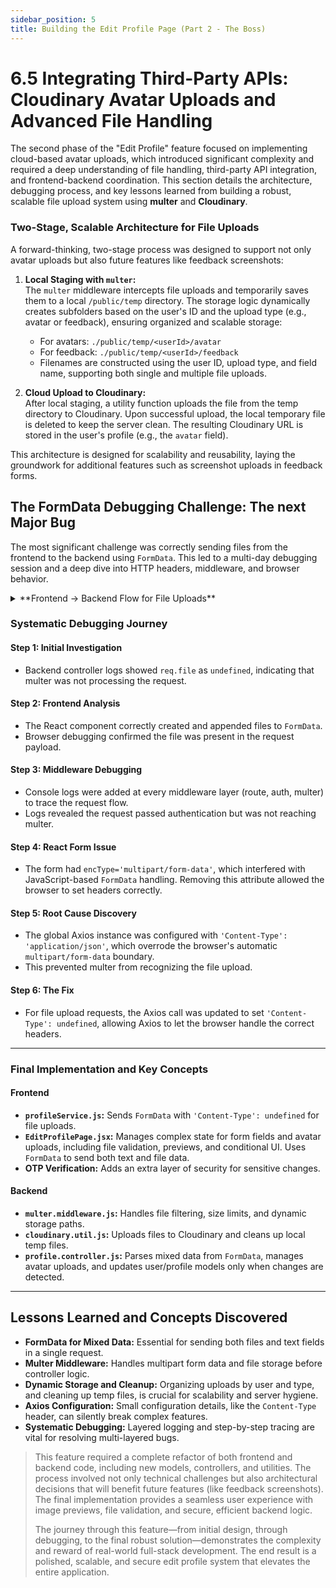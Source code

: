 ```yaml
---
sidebar_position: 5
title: Building the Edit Profile Page (Part 2 - The Boss)
---
```


# 6.5 Integrating Third-Party APIs: Cloudinary Avatar Uploads and Advanced File Handling

The second phase of the "Edit Profile" feature focused on implementing cloud-based avatar uploads, which introduced significant complexity and required a deep understanding of file handling, third-party API integration, and frontend-backend coordination. This section details the architecture, debugging process, and key lessons learned from building a robust, scalable file upload system using **multer** and **Cloudinary**.

### Two-Stage, Scalable Architecture for File Uploads

A forward-thinking, two-stage process was designed to support not only avatar uploads but also future features like feedback screenshots:

1. **Local Staging with `multer`:**  
   The `multer` middleware intercepts file uploads and temporarily saves them to a local `/public/temp` directory. The storage logic dynamically creates subfolders based on the user's ID and the upload type (e.g., avatar or feedback), ensuring organized and scalable storage:
   - For avatars: `./public/temp/<userId>/avatar`
   - For feedback: `./public/temp/<userId>/feedback`
   - Filenames are constructed using the user ID, upload type, and field name, supporting both single and multiple file uploads.

2. **Cloud Upload to Cloudinary:**  
   After local staging, a utility function uploads the file from the temp directory to Cloudinary. Upon successful upload, the local temporary file is deleted to keep the server clean. The resulting Cloudinary URL is stored in the user's profile (e.g., the `avatar` field).

This architecture is designed for scalability and reusability, laying the groundwork for additional features such as screenshot uploads in feedback forms.

## The FormData Debugging Challenge: The next Major Bug

The most significant challenge was correctly sending files from the frontend to the backend using `FormData`. This led to a multi-day debugging session and a deep dive into HTTP headers, middleware, and browser behavior.

<details> 
<summary>**Frontend → Backend Flow for File Uploads**</summary> 


   This is the typical flow when uploading files from a frontend (e.g., React) to a backend using Multer in Node.js..

   #### 1. Frontend Sends the File
   On the frontend, a FormData object is created and files are appended under the correct field names. The request is sent via JavaScript rather than a standard HTML form submission.

   ```js
   // Frontend (HTML form or JavaScript)
   const formData = new FormData();
   formData.append('avatar', fileInput.files[0]); // Single file

   // OR for multiple files
   formData.append('feedback', fileInput1.files[0]);
   formData.append('feedback', fileInput2.files[0]);

   fetch('/upload', {
      method: 'POST',
      body: formData
   });
   ```
   #### 2. Multer Intercepts the Request
   - Multer reads the multipart/form-data from the HTTP request (req).
   - It extracts file data and creates file objects.
   - For each file, it calls the configured storage functions to determine where and how the file should be saved.

   #### 3. Storage Functions
   Multer’s storage configuration uses two main functions:

   ```js
   destination: (req, file, cb) => {
      // req = HTTP request object (contains user info, body, etc.)
      // file = Current file being processed
      // cb = Callback to return the storage folder path
   }

   filename: (req, file, cb) => {
      // req = HTTP request object
      // file = Current file being processed
      // cb = Callback to return the generated filename
   }
   ```

   #### 4. File Object Structure
   Each file object created by Multer contains metadata:

   ```js
   file = {
      fieldname: 'avatar',        // From form field name
      originalname: 'photo.jpg',  // Original filename from frontend
      encoding: '7bit',
      mimetype: 'image/jpeg',     // File type
      size: 12345,                // File size in bytes
      // + buffer data
   }
   ```

   #### 5. The Hidden File Storage Process
   The actual file writing is handled internally by Multer, based on the instructions given in your storage functions.

   - a. Destination Function – Where to Store
   ```js
   destination: (req, file, cb) => {
      const uploadPath = path.join('./public/temp/', userId.toString(), uploadType);
      fs.mkdirSync(uploadPath, { recursive: true }); // Create folder if it doesn't exist
      cb(null, uploadPath); // Tell Multer: "Save files in this folder"
   }
   ```
   - b. Filename Function – What to Name the File
   ```js
   filename: (req, file, cb) => {
      const filename = `${userId}_${uploadType}_${Date.now()}_${sanitizedFilename}`;
      cb(null, filename); // Tell Multer: "Use this filename"
   }
   ```

   - c. Multer’s Internal Steps
   ```js
   // Inside Multer (hidden from you):
   // 1. Calls destination() → gets folder path
   // 2. Calls filename() → gets filename
   // 3. Combines them: `${uploadPath}/${filename}`
   // 4. Writes the file buffer to that location
   // 5. Creates the file object with the path

   const fullPath = path.join(uploadPath, filename);
      fs.writeFileSync(fullPath, fileBuffer); // Done internally by Multer
   ```

   #### 6. After Multer Stores the File
   Once stored, the file is available in req.file (or req.files for multiple uploads):

   ```js
   req.file = {
      fieldname: 'avatar',
      originalname: 'photo.jpg',
      filename: 'userId_avatar_timestamp_photo_jpg',
      path: './public/temp/userId/avatar/userId_avatar_timestamp_photo_jpg', // Full path
      size: 12345
   }
   ```

   Summary Flow
   - Frontend creates FormData → sends via fetch or Axios.
   - Multer parses request → creates file objects.
   - Storage functions decide folder and filename.
   - Multer writes file to disk automatically.
   - Backend accesses file via req.file or req.files
  
</details>



### Systematic Debugging Journey

#### Step 1: Initial Investigation

- Backend controller logs showed `req.file` as `undefined`, indicating that multer was not processing the request.

#### Step 2: Frontend Analysis

- The React component correctly created and appended files to `FormData`.
- Browser debugging confirmed the file was present in the request payload.

#### Step 3: Middleware Debugging

- Console logs were added at every middleware layer (route, auth, multer) to trace the request flow.
- Logs revealed the request passed authentication but was not reaching multer.

#### Step 4: React Form Issue

- The form had `encType='multipart/form-data'`, which interfered with JavaScript-based `FormData` handling. Removing this attribute allowed the browser to set headers correctly.

#### Step 5: Root Cause Discovery

- The global Axios instance was configured with `'Content-Type': 'application/json'`, which overrode the browser's automatic `multipart/form-data` boundary.
- This prevented multer from recognizing the file upload.

#### Step 6: The Fix

- For file upload requests, the Axios call was updated to set `'Content-Type': undefined`, allowing Axios to let the browser handle the correct headers.

---

### Final Implementation and Key Concepts

#### Frontend

- **`profileService.js`:** Sends `FormData` with `'Content-Type': undefined` for file uploads.
- **`EditProfilePage.jsx`:** Manages complex state for form fields and avatar uploads, including file validation, previews, and conditional UI. Uses `FormData` to send both text and file data.
- **OTP Verification:** Adds an extra layer of security for sensitive changes.

#### Backend

- **`multer.middleware.js`:** Handles file filtering, size limits, and dynamic storage paths.
- **`cloudinary.util.js`:** Uploads files to Cloudinary and cleans up local temp files.
- **`profile.controller.js`:** Parses mixed data from `FormData`, manages avatar uploads, and updates user/profile models only when changes are detected.

---

## Lessons Learned and Concepts Discovered

- **FormData for Mixed Data:** Essential for sending both files and text fields in a single request.
- **Multer Middleware:** Handles multipart form data and file storage before controller logic.
- **Dynamic Storage and Cleanup:** Organizing uploads by user and type, and cleaning up temp files, is crucial for scalability and server hygiene.
- **Axios Configuration:** Small configuration details, like the `Content-Type` header, can silently break complex features.
- **Systematic Debugging:** Layered logging and step-by-step tracing are vital for resolving multi-layered bugs.

> This feature required a complete refactor of both frontend and backend code, including new models, controllers, and utilities. The process involved not only technical challenges but also architectural decisions that will benefit future features (like feedback screenshots). The final implementation provides a seamless user experience with image previews, file validation, and secure, efficient backend logic.
>
> The journey through this feature—from initial design, through debugging, to the final robust solution—demonstrates the complexity and reward of real-world full-stack development. The end result is a polished, scalable, and secure edit profile system that elevates the entire application.